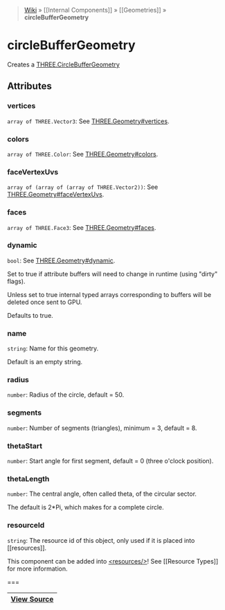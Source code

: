 > [Wiki](Home) » [[Internal Components]] » [[Geometries]] » **circleBufferGeometry**

# circleBufferGeometry

Creates a [THREE.CircleBufferGeometry](http://threejs.org/docs/#Reference/Extras.Geometries/CircleBufferGeometry)

## Attributes
### vertices
``` array of THREE.Vector3 ```: See [THREE.Geometry#vertices](http://threejs.org/docs/#Reference/Core/Geometry.vertices).

### colors
``` array of THREE.Color ```: See [THREE.Geometry#colors](http://threejs.org/docs/#Reference/Core/Geometry.colors).

### faceVertexUvs
``` array of (array of (array of THREE.Vector2)) ```: See [THREE.Geometry#faceVertexUvs](http://threejs.org/docs/#Reference/Core/Geometry.faceVertexUvs).

### faces
``` array of THREE.Face3 ```: See [THREE.Geometry#faces](http://threejs.org/docs/#Reference/Core/Geometry.faces).

### dynamic
``` bool ```: See [THREE.Geometry#dynamic](http://threejs.org/docs/#Reference/Core/Geometry.dynamic).

Set to true if attribute buffers will need to change in runtime (using "dirty" flags).

Unless set to true internal typed arrays corresponding to buffers will be deleted once sent to GPU.

Defaults to true.

### name
``` string ```: Name for this geometry.

Default is an empty string.

### radius
``` number ```: Radius of the circle, default = 50.

### segments
``` number ```: Number of segments (triangles), minimum = 3, default = 8.

### thetaStart
``` number ```: Start angle for first segment, default = 0 (three o'clock position).

### thetaLength
``` number ```: The central angle, often called theta, of the circular sector.

The default is 2*Pi, which makes for a complete circle.

### resourceId
``` string ```: The resource id of this object, only used if it is placed into [[resources]].

This component can be added into [&lt;resources/&gt;](resources)! See [[Resource Types]] for more information.

===

|**[View Source](../blob/master/src/lib/descriptors/Geometry/CircleBufferGeometryDescriptor.js)**|
 ---|
